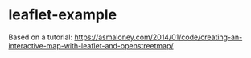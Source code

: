 # leaflet-example
Based on a tutorial: https://asmaloney.com/2014/01/code/creating-an-interactive-map-with-leaflet-and-openstreetmap/
